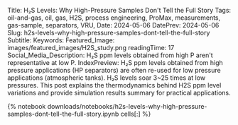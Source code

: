 Title: H₂S Levels: Why High-Pressure Samples Don't Tell the Full Story
Tags: oil-and-gas, oil, gas, H2S, process engineering, ProMax, measurements, gas-sample, separators, VRU, 
Date: 2024-05-06
DatePrev: 2024-05-06
Slug: h2s-levels-why-high-pressure-samples-dont-tell-the-full-story
Subtitle:
Keywords: 
Featured_Image: images/featured_images/H2S_study.png
readingTime: 17
Social_Media_Description: H₂S ppm levels obtained from high P aren't representative at low P.
IndexPreview: H₂S ppm levels obtained from high pressure applications (HP separators) are often re-used for low pressure applications (atmospheric tanks). H₂S levels soar 3~25 times at low pressures. This post explains the thermodynamics behind H2S ppm level variations and provide simulation results summary for practical applications.

{% notebook downloads/notebooks/h2s-levels-why-high-pressure-samples-dont-tell-the-full-story.ipynb cells[:] %}

